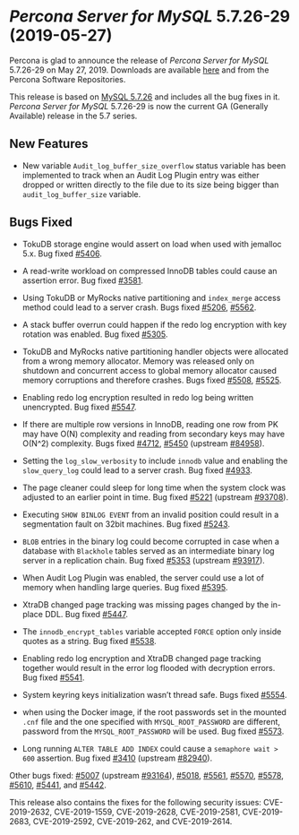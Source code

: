 # *Percona Server for MySQL* 5.7.26-29 (2019-05-27)

Percona is glad to announce the release of *Percona Server for MySQL* 5.7.26-29 on
May 27, 2019. Downloads are available [here](http://www.percona.com/downloads/Percona-Server-5.7/Percona-Server-5.7.26-29/)
and from the Percona Software Repositories.

This release is based on [MySQL 5.7.26](http://dev.mysql.com/doc/relnotes/mysql/5.7/en/news-5-7-26.html)
and includes all the bug fixes in it. *Percona Server for MySQL* 5.7.26-29 is
now the current GA (Generally Available) release in the 5.7 series.

## New Features

* New variable `Audit_log_buffer_size_overflow` status variable has been implemented to track when an Audit Log Plugin entry was either dropped or written directly to the file due to its size being bigger than `audit_log_buffer_size` variable.

## Bugs Fixed

* TokuDB storage engine would assert on load when used with jemalloc 5.x. Bug fixed [#5406](https://jira.percona.com/browse/PS-5406).

* A read-write workload on compressed InnoDB tables could cause an assertion error. Bug fixed [#3581](https://jira.percona.com/browse/PS-3581).

* Using TokuDB or MyRocks native partitioning and `index_merge` access method could lead to a server crash. Bugs fixed [#5206](https://jira.percona.com/browse/PS-5206), [#5562](https://jira.percona.com/browse/PS-5562).

* A stack buffer overrun could happen if the redo log encryption with key rotation was enabled. Bug fixed [#5305](https://jira.percona.com/browse/PS-5305).

* TokuDB and MyRocks native partitioning handler objects were allocated from a wrong memory allocator. Memory was released only on shutdown and concurrent access to global memory allocator caused memory corruptions and therefore
crashes. Bugs fixed [#5508](https://jira.percona.com/browse/PS-5508), [#5525](https://jira.percona.com/browse/PS-5525).

* Enabling redo log encryption resulted in redo log being written unencrypted. Bug fixed [#5547](https://jira.percona.com/browse/PS-5547).

* If there are multiple row versions in InnoDB, reading one row from PK may have O(N) complexity and reading from secondary keys may have O(N^2) complexity. Bugs fixed [#4712](https://jira.percona.com/browse/PS-4712), [#5450](https://jira.percona.com/browse/PS-5450) (upstream [#84958](http://bugs.mysql.com/bug.php?id=84958)).

* Setting the `log_slow_verbosity` to include `innodb` value and
enabling the `slow_query_log` could lead to a server crash. Bug fixed [#4933](https://jira.percona.com/browse/PS-4933).

* The page cleaner could sleep for long time when the system clock was adjusted to an earlier point in time. Bug fixed [#5221](https://jira.percona.com/browse/PS-5221) (upstream [#93708](http://bugs.mysql.com/bug.php?id=93708)).

* Executing `SHOW BINLOG EVENT` from an invalid position could result in a segmentation fault on 32bit machines. Bug fixed [#5243](https://jira.percona.com/browse/PS-5243).

* `BLOB` entries in the binary log could become corrupted in case when a database with `Blackhole` tables served as an
intermediate binary log server in a replication chain. Bug fixed
[#5353](https://jira.percona.com/browse/PS-5353) (upstream [#93917](http://bugs.mysql.com/bug.php?id=93917)).

* When Audit Log Plugin was enabled, the server could use a lot of memory when handling large queries.  Bug fixed [#5395](https://jira.percona.com/browse/PS-5395).

* XtraDB changed page tracking was missing pages changed by the in-place DDL.
Bug fixed [#5447](https://jira.percona.com/browse/PS-5447).

*  The `innodb_encrypt_tables` variable accepted `FORCE` option only
inside quotes as a string. Bug fixed [#5538](https://jira.percona.com/browse/PS-5538).

* Enabling redo log encryption and XtraDB changed page tracking together would result in the error log flooded with decryption errors. Bug fixed [#5541](https://jira.percona.com/browse/PS-5541).

* System keyring keys initialization wasn’t thread safe. Bugs fixed [#5554](https://jira.percona.com/browse/PS-5554).

* when using the Docker image, if the root passwords set in the mounted
`.cnf` file and the one specified with `MYSQL_ROOT_PASSWORD`
are different, password from the `MYSQL_ROOT_PASSWORD` will be used.
Bug fixed [#5573](https://jira.percona.com/browse/PS-5573).

* Long running `ALTER TABLE ADD INDEX` could cause a `semaphore wait > 600`
assertion. Bug fixed [#3410](https://jira.percona.com/browse/PS-3410) (upstream [#82940](http://bugs.mysql.com/bug.php?id=82940)).

Other bugs fixed:
[#5007](https://jira.percona.com/browse/PS-5007) (upstream [#93164](http://bugs.mysql.com/bug.php?id=93164)),
[#5018](https://jira.percona.com/browse/PS-5018),
[#5561](https://jira.percona.com/browse/PS-5561),
[#5570](https://jira.percona.com/browse/PS-5570),
[#5578](https://jira.percona.com/browse/PS-5578),
[#5610](https://jira.percona.com/browse/PS-5610),
[#5441](https://jira.percona.com/browse/PS-5441), and
[#5442](https://jira.percona.com/browse/PS-5442).

This release also contains the fixes for the following security issues:
CVE-2019-2632, CVE-2019-1559, CVE-2019-2628, CVE-2019-2581, CVE-2019-2683,
CVE-2019-2592, CVE-2019-262, and CVE-2019-2614.

